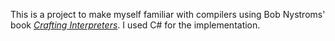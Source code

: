 This is a project to make myself familiar with compilers using Bob Nystroms' book [*Crafting Interpreters*](http://craftinginterpreters.com). I used C# for the implementation.
